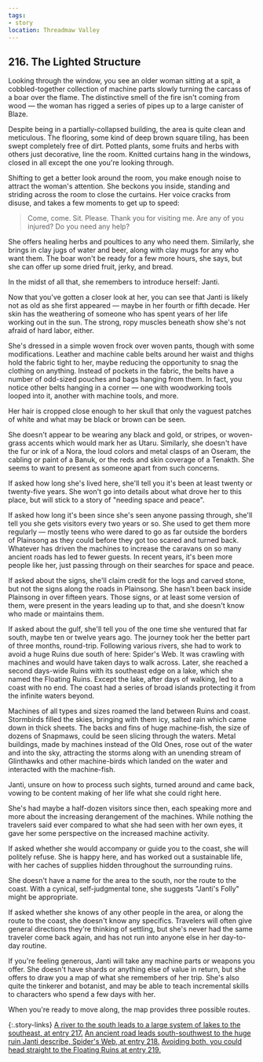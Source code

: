 ```yaml
---
tags:
- story
location: Threadmaw Valley
---
```


## 216. The Lighted Structure

Looking through the window, you see an older woman sitting at a spit, a cobbled-together collection of machine parts slowly turning the carcass of a boar over the flame.
The distinctive smell of the fire isn't coming from wood — the woman has rigged a series of pipes up to a large canister of Blaze.

Despite being in a partially-collapsed building, the area is quite clean and meticulous.
The flooring, some kind of deep brown square tiling, has been swept completely free of dirt.
Potted plants, some fruits and herbs with others just decorative, line the room.
Knitted curtains hang in the windows, closed in all except the one you're looking through.

Shifting to get a better look around the room, you make enough noise to attract the woman's attention.
She beckons you inside, standing and striding across the room to close the curtains.
Her voice cracks from disuse, and takes a few moments to get up to speed:

> Come, come.  Sit.  Please.
> Thank you for visiting me.
> Are any of you injured?
> Do you need any help?

She offers healing herbs and poultices to any who need them.
Similarly, she brings in clay jugs of water and beer, along with clay mugs for any who want them.
The boar won't be ready for a few more hours, she says, but she can offer up some dried fruit, jerky, and bread.

In the midst of all that, she remembers to introduce herself: Janti.

Now that you've gotten a closer look at her, you can see that Janti is likely not as old as she first appeared — maybe in her fourth or fifth decade.
Her skin has the weathering of someone who has spent years of her life working out in the sun.
The strong, ropy muscles beneath show she's not afraid of hard labor, either.

She's dressed in a simple woven frock over woven pants, though with some modifications.
Leather and machine cable belts around her waist and thighs hold the fabric tight to her, maybe reducing the opportunity to snag the clothing on anything.
Instead of pockets in the fabric, the belts have a number of odd-sized pouches and bags hanging from them.
In fact, you notice other belts hanging in a corner — one with woodworking tools looped into it, another with machine tools, and more.

Her hair is cropped close enough to her skull that only the vaguest patches of white and what may be black or brown can be seen.

She doesn't appear to be wearing any black and gold, or stripes, or woven-grass accents which would mark her as Utaru.
Similarly, she doesn't have the fur or ink of a Nora, the loud colors and metal clasps of an Oseram, the cabling or paint of a Banuk, or the reds and skin coverage of a Tenakth.
She seems to want to present as someone apart from such concerns.

If asked how long she's lived here, she'll tell you it's been at least twenty or twenty-five years.
She won't go into details about what drove her to this place, but will stick to a story of "needing space and peace".

If asked how long it's been since she's seen anyone passing through, she'll tell you she gets visitors every two years or so.
She used to get them more regularly — mostly teens who were dared to go as far outside the borders of Plainsong as they could before they got too scared and turned back.
Whatever has driven the machines to increase the caravans on so many ancient roads has led to fewer guests.
In recent years, it's been more people like her, just passing through on their searches for space and peace.

If asked about the signs, she'll claim credit for the logs and carved stone, but not the signs along the roads in Plainsong.
She hasn't been back inside Plainsong in over fifteen years.
Those signs, or at least some version of them, were present in the years leading up to that, and she doesn't know who made or maintains them.

If asked about the gulf, she'll tell you of the one time she ventured that far south, maybe ten or twelve years ago.
The journey took her the better part of three months, round-trip.
Following various rivers, she had to work to avoid a huge Ruins due south of here: Spider's Web.
It was crawling with machines and would have taken days to walk across.
Later, she reached a second days-wide Ruins with its southeast edge on a lake, which she named the Floating Ruins.
Except the lake, after days of walking, led to a coast with no end.
The coast had a series of broad islands protecting it from the infinite waters beyond.

Machines of all types and sizes roamed the land between Ruins and coast.
Stormbirds filled the skies, bringing with them icy, salted rain which came down in thick sheets.
The backs and fins of huge machine-fish, the size of dozens of Snapmaws, could be seen slicing through the waters.
Metal buildings, made by machines instead of the Old Ones, rose out of the water and into the sky, attracting the storms along with an unending stream of Glinthawks and other machine-birds which landed on the water and interacted with the machine-fish.

Janti, unsure on how to process such sights, turned around and came back, vowing to be content making of her life what she could right here.

She's had maybe a half-dozen visitors since then, each speaking more and more about the increasing derangement of the machines.
While nothing the travelers said ever compared to what she had seen with her own eyes, it gave her some perspective on the increased machine activity.

If asked whether she would accompany or guide you to the coast, she will politely refuse.
She is happy here, and has worked out a sustainable life, with her caches of supplies hidden throughout the surrounding ruins.

She doesn't have a name for the area to the south, nor the route to the coast.
With a cynical, self-judgmental tone, she suggests "Janti's Folly" might be appropriate.

If asked whether she knows of any other people in the area, or along the route to the coast, she doesn't know any specifics.
Travelers will often give general directions they're thinking of settling, but she's never had the same traveler come back again, and has not run into anyone else in her day-to-day routine.

If you're feeling generous, Janti will take any machine parts or weapons you offer.
She doesn't have shards or anything else of value in return, but she offers to draw you a map of what she remembers of her trip.
She's also quite the tinkerer and botanist, and may be able to teach incremental skills to characters who spend a few days with her.

When you're ready to move along, the map provides three possible routes.

{:.story-links}
[A river to the south leads to a large system of lakes to the southeast, at entry 217.](217-south-from-janti.md)
[An ancient road leads south-southwest to the huge ruin Janti describe, Spider's Web, at entry 218.](218-spiders-web.md)
[Avoiding both, you could head straight to the Floating Ruins at entry 219.](219-the-floating-ruins.md)
